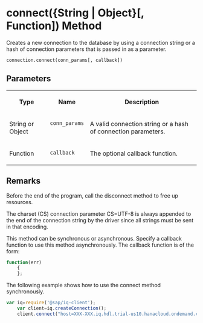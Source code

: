 <!-- loio13e47ad9748d4d4d9536a0518b8ecd67 -->

# connect\(\{String | Object\}\[, Function\]\) Method

Creates a new connection to the database by using a connection string or a hash of connection parameters that is passed in as a parameter.



```
connection.connect(conn_params[, callback])
```



## Parameters


<table>
<tr>
<th valign="top">

Type



</th>
<th valign="top">

Name



</th>
<th valign="top">

Description



</th>
</tr>
<tr>
<td valign="top">

String or Object



</td>
<td valign="top">

`conn_params`



</td>
<td valign="top">

A valid connection string or a hash of connection parameters.



</td>
</tr>
<tr>
<td valign="top">

Function



</td>
<td valign="top">

`callback`



</td>
<td valign="top">

The optional callback function.



</td>
</tr>
</table>



## Remarks

Before the end of the program, call the disconnect method to free up resources.

The charset \(CS\) connection parameter CS=UTF-8 is always appended to the end of the connection string by the driver since all strings must be sent in that encoding.

This method can be synchronous or asynchronous. Specify a callback function to use this method asynchronously. The callback function is of the form:

```js
function(err)
    {
    };
```



The following example shows how to use the connect method synchronously.

```js
var iq=require('@sap/iq-client');
    var client=iq.createConnection();
    client.connect("host=XXX-XXX.iq.hdl.trial-us10.hanacloud.ondemand.com:443;uid=XXXXXXX;pwd=XXXXXXXX;enc='TLS{tls_type=rsa;direct=yes}");
```

